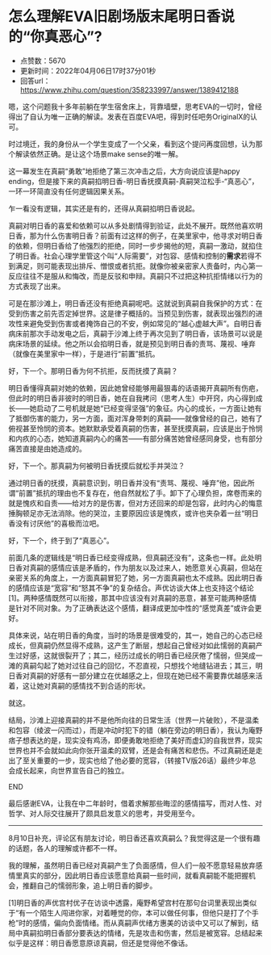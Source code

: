 # 怎么理解EVA旧剧场版末尾明日香说的“你真恶心”?
- 点赞数：5670
- 更新时间：2022年04月06日17时37分01秒
- 回答url：https://www.zhihu.com/question/358233997/answer/1389412188
<body>
 <p data-pid="n9c8RIIf">嗯，这个问题我十多年前躺在学生宿舍床上，背靠墙壁，思考EVA的一切时，曾经得出了自认为唯一正确的解读。发表在百度EVA吧，得到时任吧务OriginalX的认可。</p>
 <p data-pid="vQolpvLs">时过境迁，我的身份从一个学生变成了一个父亲，看到这个提问再度回想，认为那个解读依然正确。是让这个场景make sense的唯一解。</p>
 <p data-pid="4hYqrT9p">这一幕发生在真嗣“勇敢”地拒绝了第三次冲击之后，大方向说应该是happy ending，但是接下来的真嗣掐明日香-明日香抚摸真嗣-真嗣哭泣松手-“真恶心”，一环一环简直没有任何逻辑因果关系。</p>
 <p data-pid="qWK-PuTV">乍一看没有逻辑，其实还是有的，还得从真嗣掐明日香说起。</p>
 <p data-pid="1dWL1may">真嗣对明日香的喜爱和依赖可以从多处剧情得到验证，此处不展开。既然他喜欢明日香，那为什么伤害明日香？前面有过这样的例子，在美里家中，他寻求对明日香的依赖，但明日香给了他强烈的拒绝，同时一步步揭他的短，真嗣一激动，就掐住了明日香。社会心理学里管这个叫“人际需要”，对包容、感情和控制的<b>需求</b>若得不到满足，则可能表现出排斥、憎恨或者抗拒。就像你被亲密家人责备时，内心第一反应往往不是服从和悔改，而是反驳和申辩。真嗣只不过把这种抗拒情绪以行为的方式表现了出来。</p>
 <p data-pid="sWWIbTRU">可是在那沙滩上，明日香还没有拒绝真嗣呢吧。这就说到真嗣自我保护的方式：在受到伤害之前先否定掉世界。这是律子概括的。当预见到伤害，就表现出强烈的进攻性来避免受到伤害或者掩饰自己的不安，例如常见的“越心虚越大声”。自明日香病床前那次手动发电之后，真嗣于沙滩上终于再次见到了明日香，该场景可以说是病床场景的延续。他之所以会掐明日香，就是预见到明日香的责骂、蔑视、唾弃（就像在美里家中一样），于是进行“前置”抵抗。</p>
 <p data-pid="DXFgSG-S">好，下一个。那明日香为何不抗拒，反而抚摸了真嗣？</p>
 <p data-pid="fnAVbopc">明日香懂得真嗣对她的依赖，因此她曾经能够用最狠毒的话语揭开真嗣所有伤疤，但此时的明日香非彼时的明日香，她在自我拷问（思考人生）中开窍，内心得到成长——她启动了二号机就是她“已经变得坚强”的象征。内心的成长，一方面让她有了抵御伤害的能力，另一方面，面对浑身带刺的真嗣——就像曾经的自己，她有了俯视甚至怜悯的资本。她默默承受着真嗣的伤害，甚至抚摸真嗣，应该是出于怜悯和内疚的心态，她知道真嗣内心的痛苦——有部分痛苦她曾经感同身受，也有部分痛苦直接是由她造成的。</p>
 <p data-pid="KyFL_wHg">好，下一个。那真嗣为何被明日香抚摸后就松手并哭泣？</p>
 <p data-pid="zg4Bqdbz">通过明日香的抚摸，真嗣意识到，明日香并没有“责骂、蔑视、唾弃”他，因此所谓“前置”抵抗的理由也不复存在，他自然就松了手。卸下了心理负担，席卷而来的就是愧疚和自责——给对方的是伤害，但对方还回来的却是包容，此时内心的悔意捶胸顿足亦无法消除。他的哭泣，主要原因应该是愧疚，或许也夹杂着一丝“明日香没有讨厌他”的喜极而泣吧。</p>
 <p data-pid="UW2rTtvg">好，下一个，终于到了“真恶心”。</p>
 <p data-pid="gDm8b9yl">前面几条的逻辑线是“明日香已经变得成熟，但真嗣还没有”，这条也一样。此处明日香对真嗣的感情应该是矛盾的，作为朋友以及过来人，她愿意关心真嗣，但站在亲密关系的角度上，一方面真嗣冒犯了她，另一方面真嗣也太不成熟。因此明日香的感情应该是“宽容”和“怒其不争”的复杂结合。声优访谈大体上也支持这个结论[1]。两种感情既然可以衔接，那其中应该没有对真嗣的恶意，甚至可能两种感情是针对不同对象。为了正确表达这个感情，翻译成更加中性的“感觉真差”或许会更好。</p>
 <p data-pid="qhCg2P70">具体来说，站在明日香的角度，当时的场景是很难受的，其一，她自己的心态已经成长，但真嗣仍然显得不成熟，这产生了断层，想起自己曾经对如此懦弱的真嗣产生过好感，这就很裂开了；其二，经历过成长的明日香已经厌倦了懦弱，但哭成一滩的真嗣勾起了她对过往自己的回忆，不忍直视，只想找个地缝钻进去；其三，明日香对真嗣的好感有一部分建立在优越感之上，但现在她已经不需要靠优越感来活着，这让她对真嗣的感情找不到合适的形状。</p>
 <p data-pid="2cadMS4_">就这。</p>
 <p data-pid="bEPs_hxr">结局，沙滩上迎接真嗣的并不是他所向往的日常生活（世界一片破败），不是温柔和包容（绫波一闪而过），而是冲动时犯下的错（躺在旁边的明日香），我认为庵野痞子想表达的是，现实没有鸡汤，即便勇敢地拒绝了美好而虚幻的自我世界，现实世界也并不会就如此向你张开温柔的双臂，还是会有痛苦和悲伤。不过真嗣还是走出了至关重要的一步，现实也给了他必要的宽容，（转接TV版26话）最终少年总会成长起来，向世界宣告自己的独立。</p>
 <p data-pid="CjVJb0QS">END</p>
 <p data-pid="ZEbrXNDY">最后感谢EVA，让我在中二年龄时，借着求解那些晦涩的感情描写，而对人性、对哲学、对人际交往展开了颇具启发意义的思考，并受用至今。</p>
 <hr>
 <p data-pid="Ctt9BN-b">8月10日补充，评论区有朋友讨论，明日香还喜欢真嗣么？我觉得这是一个很有趣的话题，各人的理解或许都不一样。</p>
 <p data-pid="wUkMxKWS">我的理解，虽然明日香已经对真嗣产生了负面感情，但人们一般不愿意轻易放弃感情里真实的部分，因此明日香应该愿意给真嗣一些时间，就看真嗣能不能把握机会，推翻自己的懦弱形象，追上明日香的脚步。</p>
 <p data-pid="jeScKQiD">[1]明日香的声优宫村优子在访谈中透露，庵野希望宫村在那句台词里表现出类似于“有一个陌生人闯进你家，对着睡觉的你，本可以做任何事，但他只是打了个手枪”时的感情，偏向负面情绪。而从真嗣声优绪方惠美的访谈中又可以了解到，结局中真嗣掐明日香部分要表达的情绪，先是攻击和伤害，然后是被宽容。总结起来似乎是这样：明日香愿意原谅真嗣，但还是觉得他不像话。</p>
</body>